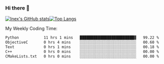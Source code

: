### Hi there 👋
[![lnex's GitHub stats](https://github-readme-stats.vercel.app/api?username=lnexenl&count_private=true&show_icons=true)](https://github.com/anuraghazra/github-readme-stats)[![Top Langs](https://github-readme-stats.vercel.app/api/top-langs/?username=lnexenl&layout=compact&langs_count=8&exclude_repo=32-bit-MIPS-CPU)](https://github.com/anuraghazra/github-readme-stats)

My Weekly Coding Time:
<!--START_SECTION:waka-->

```txt
Python           11 hrs 1 mins   ████████████████████████▓   99.22 %
ObjectiveC       0 hrs 4 mins    ░░░░░░░░░░░░░░░░░░░░░░░░░   00.60 %
Text             0 hrs 1 mins    ░░░░░░░░░░░░░░░░░░░░░░░░░   00.18 %
C++              0 hrs 0 mins    ░░░░░░░░░░░░░░░░░░░░░░░░░   00.00 %
CMakeLists.txt   0 hrs 0 mins    ░░░░░░░░░░░░░░░░░░░░░░░░░   00.00 %
```

<!--END_SECTION:waka-->
